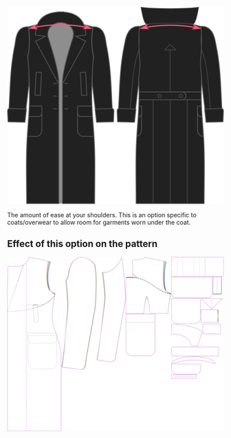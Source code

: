 ![Holgura de hombro](./shoulderease.svg)

The amount of ease at your shoulders. This is an option specific to coats/overwear to allow room for garments worn under the coat.


## Effect of this option on the pattern
![This image shows the effect of this option by superimposing several variants that have a different value for this option](carlton_shoulderease_sample.svg "Effect of this option on the pattern")